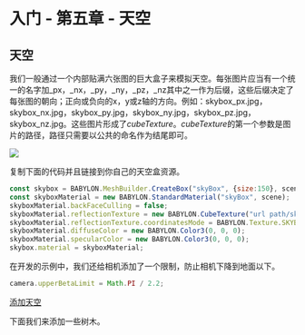入门 - 第五章 - 天空
===

## 天空

我们一般通过一个内部贴满六张图的巨大盒子来模拟天空。每张图片应当有一个统一的名字加_px，_nx，_py，_ny，_pz，_nz其中之一作为后缀，这些后缀决定了每张图的朝向；正向或负向的x，y或z轴的方向。例如：skybox_px.jpg，skybox_nx.jpg，skybox_py.jpg，skybox_ny.jpg，skybox_pz.jpg，skybox_nz.jpg。这些图片形成了*cubeTexture*。*cubeTexture*的第一个参数是图片的路径，路径只需要以公共的命名作为结尾即可。

![](https://doc.babylonjs.com/_next/image?url=%2Fimg%2Fhow_to%2Fskybox.png&w=1920&q=75)

复制下面的代码并且链接到你自己的天空盒资源。

````javascript
const skybox = BABYLON.MeshBuilder.CreateBox("skyBox", {size:150}, scene);
const skyboxMaterial = new BABYLON.StandardMaterial("skyBox", scene);
skyboxMaterial.backFaceCulling = false;
skyboxMaterial.reflectionTexture = new BABYLON.CubeTexture("url path/skybox", scene);
skyboxMaterial.reflectionTexture.coordinatesMode = BABYLON.Texture.SKYBOX_MODE;
skyboxMaterial.diffuseColor = new BABYLON.Color3(0, 0, 0);
skyboxMaterial.specularColor = new BABYLON.Color3(0, 0, 0);
skybox.material = skyboxMaterial;
````

在开发的示例中，我们还给相机添加了一个限制，防止相机下降到地面以下。

````javascript
camera.upperBetaLimit = Math.PI / 2.2;
````

[添加天空](https://playground.babylonjs.com/#KBS9I5#88)

下面我们来添加一些树木。